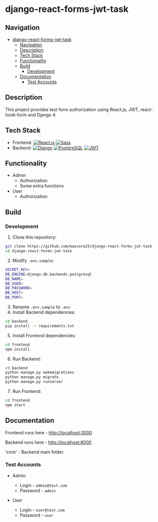 # django-react-forms-jwt-task

## Navigation

- [django-react-forms-jwt-task](#django-react-forms-jwt-task)
  - [Navigation](#navigation)
  - [Description](#description)
  - [Tech Stack](#tech-stack)
  - [Functionality](#functionality)
  - [Build](#build)
    - [Development](#development)
  - [Documentation](#documentation)
    - [Test Accounts](#test-accounts)

## Description

This project provides test form authorization using React.js, JWT, react-hook-form and Django 4.

## Tech Stack

- Frontend:
  [![React.js](https://img.shields.io/badge/React.js-black?logo=react&logoColor=61DAFB)](https://reactjs.org/)
  [![Sass](https://img.shields.io/badge/Sass-hotpink?logo=sass&logoColor=white)](https://sass-lang.com/)
- Backend:
  [![Django](https://img.shields.io/badge/django-%23092E20?logo=django&logoColor=white)](https://docs.djangoproject.com/en/4.0/)
  [![PostgreSQL](https://img.shields.io/badge/postgres-%23316192?logo=postgresql&logoColor=white)](https://www.postgresql.org/)
  [![JWT](https://img.shields.io/badge/JWT-black?logo=JSON%20web%20tokens&logoColor=white)](https://www.postgresql.org/)

## Functionality

- Admin
  - Authorization
  - Some extra functions
- User
  - Authorization

## Build

### Development

1. Clone this repository:

```sh
git clone https://github.com/maxcore25/django-react-forms-jwt-task
cd django-react-forms-jwt-task
```

2. Modify `.env.sample`:

```sh
SECRET_KEY=
DB_ENGINE=django.db.backends.postgresql
DB_NAME=
DB_USER=
DB_PASSWORD=
DB_HOST=
DB_PORT=
```

3. Rename `.env.sample` to `.env`
4. Install Backend dependencies:

```sh
cd backend
pip install -r requirements.txt
```

5. Install Frontend dependencies:

```sh
cd frontend
npm install
```

6. Run Backend:

```sh
cd backend
python manage.py makemigrations
python manage.py migrate
python manage.py runserver
```

7. Run Frontend:

```sh
cd frontend
npm start
```

## Documentation

Frontend runs here - [http://localhost:3000](http://localhost:3000 "Frontend URL")

Backend runs here - [http://localhost:8000](http://localhost:8000 "Backend URL")

'core' - Backend main folder.

### Test Accounts

- Admin
  - Login - `admin@test.com`
  - Password - `admin`

- User
  - Login - `user@test.com`
  - Password - `user`
